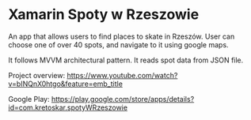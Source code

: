 # Xamarin Spoty w Rzeszowie
An app that allows users to find places to skate in Rzeszów. User can choose one of over 40 spots, and navigate to it using google maps. 

It follows MVVM architectural pattern. It reads spot data from JSON file.

Project overview: https://www.youtube.com/watch?v=bINQnX0htgo&feature=emb_title

Google Play: https://play.google.com/store/apps/details?id=com.kretoskar.spotyWRzeszowie

